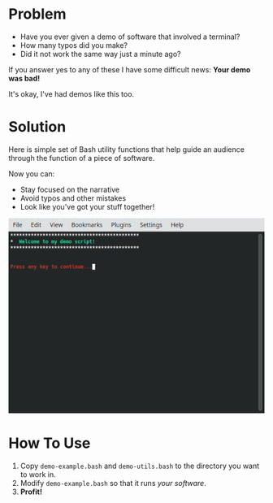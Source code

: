 # Problem
* Have you ever given a demo of software that involved a terminal?
* How many typos did you make?
* Did it not work the same way just a minute ago?

If you answer yes to any of these I have some difficult news: **Your demo was bad!**

It's okay, I've had demos like this too.

# Solution
Here is simple set of Bash utility functions that help guide an audience through
the function of a piece of software. 

Now you can: 
* Stay focused on the narrative
* Avoid typos and other mistakes
* Look like you've got your stuff together!

![Demo Animation](demo.gif)

# How To Use
1) Copy `demo-example.bash` and `demo-utils.bash` to the directory you want to work in.
2) Modify `demo-example.bash` so that it runs _your software_.
3) **Profit!**

